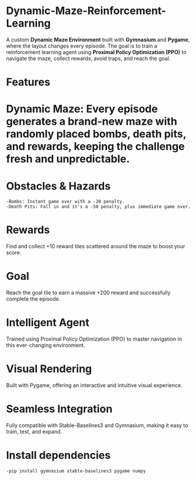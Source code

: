 # Dynamic-Maze-Reinforcement-Learning
A custom **Dynamic Maze Environment** built with **Gymnasium** and **Pygame**, where the layout changes every episode. The goal is to train a reinforcement learning agent using **Proximal Policy Optimization (PPO)** to navigate the maze, collect rewards, avoid traps, and reach the goal.











# Features
# Dynamic Maze: Every episode generates a brand-new maze with randomly placed bombs, death pits, and rewards, keeping the challenge fresh and unpredictable.
# Obstacles & Hazards
    -Bombs: Instant game over with a -20 penalty.
    -Death Pits: Fall in and it’s a -50 penalty, plus immediate game over.

# Rewards
Find and collect +10 reward tiles scattered around the maze to boost your score.

# Goal
Reach the goal tile to earn a massive +200 reward and successfully complete the episode.

# Intelligent Agent
Trained using Proximal Policy Optimization (PPO) to master navigation in this ever-changing environment.

# Visual Rendering
Built with Pygame, offering an interactive and intuitive visual experience.

# Seamless Integration
Fully compatible with Stable-Baselines3 and Gymnasium, making it easy to train, test, and expand.

# Install dependencies
    -pip install gymnasium stable-baselines3 pygame numpy


